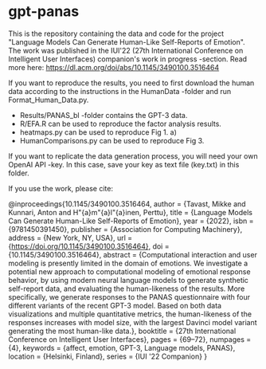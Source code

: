 # gpt-panas
This is the repository containing the data and code for the project "Language Models Can Generate Human-Like Self-Reports of Emotion". The work was published in the IUI'22 (27th International Conference on Intelligent User Interfaces) companion's work in progress -section. Read more here: https://dl.acm.org/doi/abs/10.1145/3490100.3516464

If you want to reproduce the results, you need to first download the human data according to the instructions in the HumanData -folder and run Format_Human_Data.py.

- Results/PANAS_bl -folder contains the GPT-3 data.
- R/EFA.R can be used to reproduce the factor analysis results.
- heatmaps.py can be used to reproduce Fig 1. a)
- HumanComparisons.py can be used to reproduce Fig 3.

If you want to replicate the data generation process, you will need your own OpenAI API -key. In this case, save your key as text file (key.txt) in this folder.

If you use the work, please cite:

@inproceedings{10.1145/3490100.3516464,
author = {Tavast, Mikke and Kunnari, Anton and H\"{a}m\"{a}l\"{a}inen, Perttu},
title = {Language Models Can Generate Human-Like Self-Reports of Emotion},
year = {2022},
isbn = {9781450391450},
publisher = {Association for Computing Machinery},
address = {New York, NY, USA},
url = {https://doi.org/10.1145/3490100.3516464},
doi = {10.1145/3490100.3516464},
abstract = {Computational interaction and user modeling is presently limited in the domain of emotions. We investigate a potential new approach to computational modeling of emotional response behavior, by using modern neural language models to generate synthetic self-report data, and evaluating the human-likeness of the results. More specifically, we generate responses to the PANAS questionnaire with four different variants of the recent GPT-3 model. Based on both data visualizations and multiple quantitative metrics, the human-likeness of the responses increases with model size, with the largest Davinci model variant generating the most human-like data.},
booktitle = {27th International Conference on Intelligent User Interfaces},
pages = {69–72},
numpages = {4},
keywords = {affect, emotion, GPT-3, Language models, PANAS},
location = {Helsinki, Finland},
series = {IUI '22 Companion}
}


